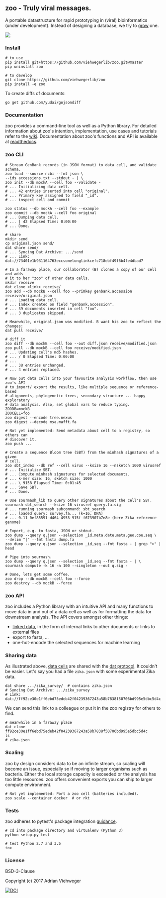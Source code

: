 ## zoo - Truly viral messages.

A portable datastructure for rapid prototyping in (viral) bioinformatics (under development). Instead of designing a database, we try to [grow](https://www.edge.org/conversation/brian_eno-composers-as-gardeners) one.

![](https://github.com/viehwegerlib/zoo/blob/master/zoo/img/cell.png)

### Install

```
# to use
pip install git+https://github.com/viehwegerlib/zoo.git@master
pip uninstall zoo

# to develop
git clone https://github.com/viehwegerlib/zoo
pip install -e zoo
```

To create diffs of documents:

```
go get github.com/yudai/gojsondiff
```

### Documentation

zoo provides a command-line tool as well as a Python library. For detailed information about zoo's intention, implementation, use cases and tutorials refer to the [wiki](https://github.com/viehwegerlib/zoo/wiki/Whitepaper). Documentation about zoo's functions and API is available at [readthedocs](https://readthedocs.org/).

### zoo CLI

```shell
# Stream GenBank records (in JSON format) to data cell, and validate schema.
zoo load --source ncbi --fmt json \
--ids accessions.txt --stdout - | \
zoo init --db mockA --cell foo --validate -
# ... Initializing data cell.
# ... 42 entries inserted into cell "original".
# ... Primary key assigned to field "_id".
# ... inspect cell and commit

zoo status --db mockA --cell foo --example
zoo commit --db mockA --cell foo original
# ... Dumping data cell.
# ... | 42 Elapsed Time: 0:00:00
# ... Done.

# share
mkdir send
cp original.json send/
dat share send/
# ... Syncing Dat Archive: .../send
# ... Link: dat://73401e1b931164763eccsomelonglinkcefc718ebf49f6b4fe4dbad7

# In a faraway place, our collaborator (B) clones a copy of our cell and adds
# it to her "zoo" of other data cells.
mkdir receive
dat clone <link> receive/
zoo add --db mockB --cell foo --primkey genbank.accession receive/original.json
# ... Loading data cell.
# ... Index created on field "genbank.accession".
# ... 39 documents inserted in cell "foo".
# ... 3 duplicates skipped.

# Meanwhile, original.json was modified. B want his zoo to reflect the changes:
dat pull receive/

# diff it
zoo diff --db mockB --cell foo --out diff.json receive/modified.json
zoo pull --db mockB --cell foo receive/modified.json
# ... Updating cell's md5 hashes.
# ... / 0 Elapsed Time: 0:00:00
# ... 
# ... 38 entries unchanged.
# ... 4 entries replaced.

# Now put data cells into your favourite analysis workflow, then use zoo's API 
# to import/ export the results, like multiple sequence or reference-based
# alignments, phylogenetic trees, secondary structure ... happy exploratory
# data analysis. Also, set global vars to reduce typing.
ZOODB=mockB
ZOOCELL=foo
zoo digest --encode tree.nexus
zoo digest --decode msa.mafft.fa

# Not yet implemented: Send metadata about cell to a registry, so others can
# discover it.
zoo push ...

# Create a sequence Bloom tree (SBT) from the minhash signatures of a given 
# cell.
zoo sbt_index --db ref --cell virus --ksize 16 --nsketch 1000 virusref
# ... Initialize SBT.
# ... Compute minhash signatures for selected documents.
# ... k-mer size: 16, sketch size: 1000
# ... \ 9158 Elapsed Time: 0:01:45
# ... Save SBT.
# ... Done.

# Use sourmash_lib to query other signatures about the cell's SBT.
sourmash sbt_search --ksize 16 virusref query.fa.sig
# ... running sourmash subcommand: sbt_search
# ... loaded query: survey.fa... (k=16, DNA)
# ... 0.11 0ef85591-d464-4953-915f-f673907b7e8e (here Zika reference genome)

# Export, e.g. to fasta, JSON or stdout.
zoo dump --query q.json --selection _id,meta.date,meta.geo.cou,seq \
--delim "|" --fmt fasta dump.fa
zoo dump --query q.json --selection _id,seq --fmt fasta - | grep ">" | head

# Pipe into sourmash.
zoo dump --query q.json --selection _id,seq --fmt fasta - | \
sourmash compute -k 16 -n 100 --singleton --out q.sig -

# Done, lets get some coffee.
zoo drop --db mockB --cell foo --force
zoo destroy --db mockB --force
```

### zoo API

zoo includes a Python library with an intuitive API and many functions to move data in and out of a data cell as well as for formatting the data for downstream analysis. The API covers amongst other things:

- [linked data](https://github.com/viehwegerlib/zoo/blob/master/examples/link.py), in the form of internal links to other documents or links to external files
- export to fasta, ...
- one-hot-encode the selected sequences for machine learning

### Sharing data

As illustrated above, [data cells](https://github.com/viehwegerlib/zoo/wiki/Whitepaper) are shared with the [dat protocol](https://github.com/datproject/dat). It couldn't be easier. Let's say you had a file `zika.json` with some experimental Zika data.

```shell
dat share .../zika_survey/  # contains zika.json
# Syncing Dat Archive: .../zika_survey
# Link: dat://ff92ce30e1ff6ebd75edeb42f04239367243a58b7838f50706bd995e5dbc5d4c
```

We can send this link to a colleague or put it in the zoo registry for others to find.

```shell
# meanwhile in a faraway place
dat clone ff92ce30e1ff6ebd75edeb42f04239367243a58b7838f50706bd995e5dbc5d4c
ls
# zika.json
```

### Scaling

zoo by design considers data to be an infinite stream, so scaling will become an issue, especially so if moving to larger organisms such as bacteria. Either the local storage capacity is exceeded or the analysis has too little resources. zoo offers convenient exports you can ship to larger compute environment.

```shell
# Not yet implemented: Port a zoo cell (batteries included).
zoo scale --container docker  # or rkt
```

### Tests

zoo adheres to pytest's package integration [guidance](http://doc.pytest.org/en/latest/goodpractices.html).

```shell
# cd into package directory and virtualenv (Python 3)
python setup.py test

# test Python 2.7 and 3.5
tox
```

### License

BSD-3-Clause

Copyright (c) 2017 Adrian Viehweger

[![DOI](https://zenodo.org/badge/84596868.svg)](https://zenodo.org/badge/latestdoi/84596868)



